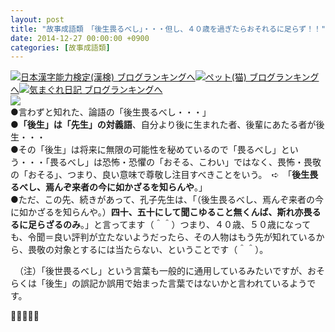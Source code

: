 ```yaml
---
layout: post
title: "故事成語類　「後生畏るべし」・・・但し、４０歳を過ぎたらおそれるに足らず！！"
date: 2014-12-27 00:00:00 +0900
categories: [故事成語類]
---
```


[![](/syuusyuu9701/assets/images/故事成語類-「後生畏るべし」・・・但し、４０歳を過ぎたらおそれるに足らず！！-br_c_3028_1.gif)](http://blog.with2.net/link.php?1659096:3028 "日本漢字能力検定(漢検) ブログランキングへ")[日本漢字能力検定(漢検) ブログランキングへ](http://blog.with2.net/link.php?1659096:3028)[![](/syuusyuu9701/assets/images/故事成語類-「後生畏るべし」・・・但し、４０歳を過ぎたらおそれるに足らず！！-br_c_1348_1.gif)](http://blog.with2.net/link.php?1659096:1348 "ペット(猫) ブログランキングへ")[ペット(猫) ブログランキングへ](http://blog.with2.net/link.php?1659096:1348)[![](/syuusyuu9701/assets/images/故事成語類-「後生畏るべし」・・・但し、４０歳を過ぎたらおそれるに足らず！！-br_c_9257_1.gif)](http://blog.with2.net/link.php?1659096:9257 "気まぐれ日記 ブログランキングへ")[気まぐれ日記 ブログランキングへ](http://blog.with2.net/link.php?1659096:9257)  
![](/syuusyuu9701/assets/images/故事成語類-「後生畏るべし」・・・但し、４０歳を過ぎたらおそれるに足らず！！-e5cd604de7db3544215bb2f430d4c0b6.png)  
●言わずと知れた、論語の「後生畏るべし・・・」  
**●「後生」は「先生」の対義語**、自分より後に生まれた者、後輩にあたる者が後生・・・  
●その「後生」は将来に無限の可能性を秘めているので「畏るべし」という・・・「畏るべし」は恐怖・恐懼の「おそる、こわい」ではなく、畏怖・畏敬の「おそる」、つまり、良い意味で尊敬し注目すべきことをいう。　➪　「**後生畏るべし、焉んぞ来者の今に如かざるを知らんや**。」  
●ただ、この先、続きがあって、孔子先生は、「（後生畏るべし、焉んぞ来者の今に如かざるを知らんや。）**四十、五十にして聞こゆること無くんば、斯れ亦畏るるに足らざるのみ**。」と言ってます（＾＾）つまり、４０歳、５０歳になっても、令聞＝良い評判が立たないようだったら、その人物はもう先が知れているから、畏敬の対象とするには当たらない、ということです（＾＾）。  
  
　（注）「後世畏るべし」という言葉も一般的に通用しているみたいですが、おそらくは「後生」の誤記か誤用で始まった言葉ではないかと言われているようです。  
  
👋👋👋👋👋  